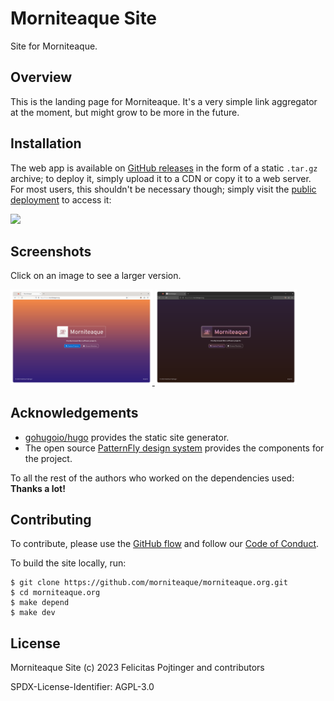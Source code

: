 # Morniteaque Site

Site for Morniteaque.

## Overview

This is the landing page for Morniteaque. It's a very simple link aggregator at the moment, but might grow to be more in the future.

## Installation

The web app is available on [GitHub releases](https://github.com/morniteaque/morniteaque.org/releases) in the form of a static `.tar.gz` archive; to deploy it, simply upload it to a CDN or copy it to a web server. For most users, this shouldn't be necessary though; simply visit the [public deployment](https://morniteaque.org/) to access it:

[<img src="https://github.com/pojntfx/webnetesctl/raw/main/img/launch.png" width="240">](https://www.morniteaque.org/)

## Screenshots

Click on an image to see a larger version.

<a display="inline" href="./docs/screenshot-light.png?raw=true">
<img src="./docs/screenshot-light.png" width="45%" alt="Screenshot of the site in light mode" title="Screenshot of the site in light mode">
</a>

<a display="inline" href="./docs/screenshot-dark.png?raw=true">
<img src="./docs/screenshot-dark.png" width="45%" alt="Screenshot of the site in dark mode" title="Screenshot of the site in dark mode">
</a>

## Acknowledgements

- [gohugoio/hugo](https://github.com/gohugoio/hugo) provides the static site generator.
- The open source [PatternFly design system](https://www.patternfly.org/v4/) provides the components for the project.

To all the rest of the authors who worked on the dependencies used: **Thanks a lot!**

## Contributing

To contribute, please use the [GitHub flow](https://guides.github.com/introduction/flow/) and follow our [Code of Conduct](./CODE_OF_CONDUCT.md).

To build the site locally, run:

```shell
$ git clone https://github.com/morniteaque/morniteaque.org.git
$ cd morniteaque.org
$ make depend
$ make dev
```

## License

Morniteaque Site (c) 2023 Felicitas Pojtinger and contributors

SPDX-License-Identifier: AGPL-3.0
